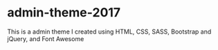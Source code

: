 # admin-theme-2017

This is a admin theme I created using HTML, CSS, SASS, Bootstrap and jQuery, and Font Awesome
